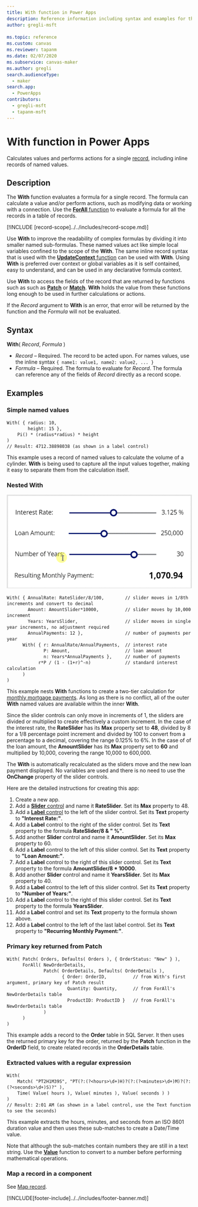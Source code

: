 ```yaml
---
title: With function in Power Apps
description: Reference information including syntax and examples for the With function in Power Apps.
author: gregli-msft

ms.topic: reference
ms.custom: canvas
ms.reviewer: tapanm
ms.date: 02/07/2020
ms.subservice: canvas-maker
ms.author: gregli
search.audienceType: 
  - maker
search.app: 
  - PowerApps
contributors:
  - gregli-msft
  - tapanm-msft
---
```

# With function in Power Apps
Calculates values and performs actions for a single [record](/power-apps/maker/canvas-apps/working-with-tables.md#records), including inline records of named values.

## Description

The **With** function evaluates a formula for a single record.  The formula can calculate a value and/or perform actions, such as modifying data or working with a connection.  Use the [**ForAll** function](function-forall.md) to evaluate a formula for all the records in a table of records.

[!INCLUDE [record-scope]../../includes/record-scope.md)]

Use **With** to improve the readability of complex formulas by dividing it into smaller named sub-formulas.  These named values act like simple local variables confined to the scope of the **With**.  The same inline record syntax that is used with the [**UpdateContext** function](function-updatecontext.md) can be used with **With**.  Using **With** is preferred over context or global variables as it is self contained, easy to understand, and can be used in any declarative formula context.  

Use **With** to access the fields of the record that are returned by functions such as such as [**Patch**](function-patch.md) or [**Match**](function-ismatch.md).  **With** holds the value from these functions long enough to be used in further calculations or actions.  

If the *Record* argument to **With** is an error, that error will be returned by the function and the *Formula* will not be evaluated.

## Syntax
**With**( *Record*, *Formula* )

* *Record* – Required. The record to be acted upon.  For names values, use the inline syntax `{ name1: value1, name2: value2, ... }`
* *Formula* – Required.  The formula to evaluate for *Record*.  The formula can reference any of the fields of *Record* directly as a record scope.

## Examples

### Simple named values

```powerapps-dot
With( { radius: 10, 
        height: 15 },
    Pi() * (radius*radius) * height
)
// Result: 4712.38898038 (as shown in a label control)
```

This example uses a record of named values to calculate the volume of a cylinder.  **With** is being used to capture all the input values together, making it easy to separate them from the calculation itself.  

### Nested With

![Interest calculator using With function.](media/function-with/interest-calculator.gif)

```powerapps-dot
With( { AnnualRate: RateSlider/8/100,        // slider moves in 1/8th increments and convert to decimal
        Amount: AmountSlider*10000,          // slider moves by 10,000 increment
        Years: YearsSlider,                  // slider moves in single year increments, no adjustment required
        AnnualPayments: 12 },                // number of payments per year
      With( { r: AnnualRate/AnnualPayments,  // interest rate
              P: Amount,                     // loan amount
              n: Years*AnnualPayments },     // number of payments
            r*P / (1 - (1+r)^-n)             // standard interest calculation
      )
)  
```

This example nests **With** functions to create a two-tier calculation for [monthly mortgage payments](https://en.wikipedia.org/wiki/Mortgage_calculator#Monthly_payment_formula).  As long as there is no conflict, all of the outer **With** named values are available within the inner **With**.

Since the slider controls can only move in increments of 1, the sliders are divided or multiplied to create effectively a custom increment.  In the case of the interest rate, the **RateSlider** has its **Max** property set to **48**, divided by 8 for a 1/8 percentage point increment and divided by 100 to convert from a percentage to a decimal, covering the range 0.125% to 6%.  In the case of of the loan amount, the **AmountSlider** has its **Max** property set to **60** and multiplied by 10,000, covering the range 10,000 to 600,000.

The **With** is automatically recalculated as the sliders move and the new loan payment displayed.  No variables are used and there is no need to use the **OnChange** property of the slider controls.

Here are the detailed instructions for creating this app:
1. Create a new app.
2. Add a [**Slider** control](/power-apps/maker/canvas-apps/controls/control-slider.md) and name it **RateSlider**.  Set its **Max** property to 48.
3. Add a [**Label** control](/power-apps/maker/canvas-apps/controls/control-text-box.md) to the left of the slider control.  Set its **Text** property to **"Interest Rate:"**.
3. Add a **Label** control to the right of the slider control.  Set its **Text** property to the formula **RateSlider/8 & "&nbsp;%"**.
3. Add another **Slider** control and name it **AmountSlider**.  Set its **Max** property to 60.
3. Add a **Label** control to the left of this slider control.  Set its **Text** property to **"Loan Amount:"**. 
3. Add a **Label** control to the right of this slider control.  Set its **Text** property to the formula **AmountSlider/8 * 10000**.
4. Add another **Slider** control and name it **YearsSlider**.  Set its **Max** property to 40.
3. Add a **Label** control to the left of this slider control.  Set its **Text** property to **"Number of Years:"**. 
3. Add a **Label** control to the right of this slider control.  Set its **Text** property to the formula **YearsSlider**.
5. Add a **Label** control and set its **Text** property to the formula shown above.
3. Add a **Label** control to the left of the last label control.  Set its **Text** property to **"Recurring Monthly Payment:"**.  

### Primary key returned from Patch

```powerapps-dot
With( Patch( Orders, Defaults( Orders ), { OrderStatus: "New" } ),
      ForAll( NewOrderDetails, 
              Patch( OrderDetails, Defaults( OrderDetails ), 
                     { Order: OrderID,          // from With's first argument, primary key of Patch result
                       Quantity: Quantity,      // from ForAll's NewOrderDetails table
                       ProductID: ProductID }   // from ForAll's NewOrderDetails table
              )
      )
)
```

This example adds a record to the **Order** table in SQL Server.  It then uses the returned primary key for the order, returned by the **Patch** function in the **OrderID** field, to create related records in the **OrderDetails** table.  

### Extracted values with a regular expression

```powerapps-dot
With( 
    Match( "PT2H1M39S", "PT(?:(?<hours>\d+)H)?(?:(?<minutes>\d+)M)?(?:(?<seconds>\d+)S)?" ),
    Time( Value( hours ), Value( minutes ), Value( seconds ) )
)
// Result: 2:01 AM (as shown in a label control, use the Text function to see the seconds)
```

This example extracts the hours, minutes, and seconds from an ISO 8601 duration value and then uses these sub-matches to create a Date/Time value. 

Note that although the sub-matches contain numbers they are still in a text string.  Use the [**Value**](function-value.md) function to convert to a number before performing mathematical operations.  

### Map a record in a component

See [Map record](/power-apps/maker/canvas-apps/map-component-input-fields.md#map-records).


[!INCLUDE[footer-include]../../includes/footer-banner.md)]